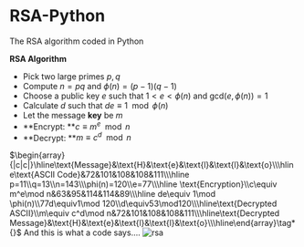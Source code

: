 # RSA-Python
The RSA algorithm coded in Python

**RSA Algorithm**
* Pick two large primes $p,q$
* Compute $n=pq$ and $\phi(n)=(p-1)(q-1)$
* Choose a public key $e$ such that $1<e<\phi(n)$ and $\text{gcd}(e,\phi(n))=1$
* Calculate $d$ such that $de\equiv 1\mod\phi(n)$
* Let the message **key** be $m$
* **Encrypt: **$c\equiv m^e\mod n$
* **Decrypt: **$m\equiv c^d\mod n$

$\begin{array}{|c|c|}\hline\text{Message}&\text{H}&\text{e}&\text{l}&\text{l}&\text{o}\\\hline\text{ASCII Code}&72&101&108&108&111\\\hline p=11\\q=13\\n=143\\\phi(n)=120\\e=77\\\hline \text{Encryption}\\c\equiv m^e\mod n&63&95&114&114&89\\\hline de\equiv 1\mod \phi(n)\\77d\equiv1\mod 120\\d\equiv53\mod120\\\hline\text{Decrypted ASCII}\\m\equiv c^d\mod n&72&101&108&108&111\\\hline\text{Decrypted Message}&\text{H}&\text{e}&\text{l}&\text{l}&\text{o}\\\hline\end{array}\tag*{}$
And this is what a code says….
![rsa](https://user-images.githubusercontent.com/7680591/59566011-0e07e200-9028-11e9-9f54-449d0ff23a28.jpg)
